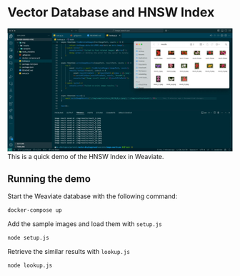 # Vector Database and HNSW Index
![results](results.png)
This is a quick demo of the HNSW Index in Weaviate.

## Running the demo
Start the Weaviate database with the following command:
```bash
docker-compose up
```

Add the sample images and load them with `setup.js`
```bash
node setup.js
```

Retrieve the similar results with `lookup.js`
```bash
node lookup.js
```
